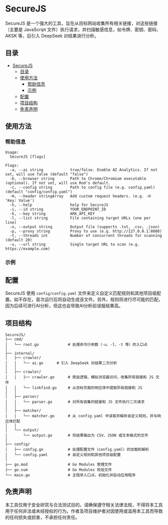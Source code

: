 # SecureJS

SecureJS 是一个强大的工具，旨在从目标网站收集所有相关链接，对这些链接（主要是 JavaScript 文件）执行请求，并扫描敏感信息，如令牌、密钥、密码、AKSK 等，后引入 DeepSeek 对结果进行分析。

## 目录

- [SecureJS](#securejs)
  - [目录](#目录)
  - [使用方法](#使用方法)
    - [帮助信息](#帮助信息)
    - [示例](#示例)
  - [配置](#配置)
  - [项目结构](#项目结构)
  - [免责声明](#免责声明)

## 使用方法

### 帮助信息

```
Usage:
  SecureJS [flags]

Flags:
  -a, --ai string            true/false. Enable AI Analytics. If not set, will use false (default "false")
  -b, --browser string       Path to Chrome/Chromium executable (optional). If not set, will use Rod's default.
  -c, --config string        Path to config file (e.g. config.yaml) (default "config/config.yaml")
  -H, --header stringArray   Add custom request headers. (e.g. -H 'Key: Value')
  -h, --help                 help for SecureJS
  -i, --id string            YOUR_ENDPOINT_ID
  -k, --key string           ARK_API_KEY
  -l, --list string          File containing target URLs (one per line)
  -o, --output string        Output file (supports .txt, .csv, .json)
  -p, --proxy string         Proxy to use (e.g. http://127.0.0.1:8080)
  -t, --threads int          Number of concurrent threads for scanning (default 20)
  -u, --url string           Single target URL to scan (e.g. https://example.com)
```

### 示例


## 配置

SecureJS 使用 `config/config.yaml` 文件来定义自定义匹配规则和其他项目级配置。如不存在，首次运行后将自动生成该文件。另外，规则将进行尽可能的匹配，因为后续可进行AI分析，但这也会导致AI分析前误报结果高。

## 项目结构

```
SecureJS/
├── cmd/
│   └── root.go             # 处理命令行参数（-u、-l、-t 等）的入口点
│
├── internal/
│   ├── crawler/
│   │   └── ai.go      # 引入 DeepSeek 对结果二次分析
│   │
│   ├── crawler/
│   │   ├── crawler.go      # 爬虫逻辑，模拟浏览器访问，收集所有链接和 JS 文件
│   │   └── linkfind.go     # 从目标页面的响应体中提取所有链接和 JS
│   │
│   ├── parser/
│   │   └── parser.go       # 对所有收集的链接和 JS 文件执行二次请求
│   │
│   ├── matcher/
│   │   └── matcher.go      # 从 config.yaml 中读取并解析自定义规则，并与响应体匹配
│   │
│   └── output/
│       └── output.go       # 将结果输出为 CSV、JSON 或文本格式的文件
│
├── config/
│   ├── config.go           # 处理配置文件（config.yaml）的加载和解析
│   └── config.yaml         # 自定义规则和其他项目级配置
│
├── go.mod                  # Go Modules 管理文件
├── go.sum                  # Go Modules 校验文件
└── main.go                 # 主程序入口点，初始化并启动应用程序
```

## 免责声明

本工具仅用于安全研究与合法测试目的。请确保遵守相关法律法规，不得将本工具用于任何非法或未经授权的行为。作者及项目维护者对因使用或滥用本工具而导致的任何损失或损害，不承担任何责任。